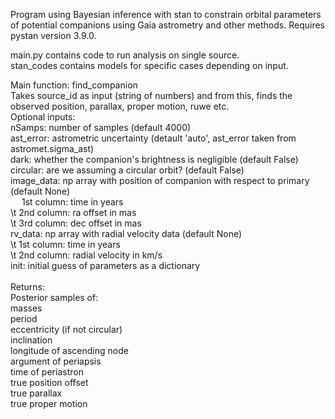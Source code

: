 Program using Bayesian inference with stan to constrain orbital parameters of potential companions using Gaia astrometry and other methods.  Requires pystan version 3.9.0.

main.py contains code to run analysis on single source. <br />
stan_codes contains models for specific cases depending on input. <br />

Main function: find_companion <br />
Takes source_id as input (string of numbers) and from this, finds the observed position, parallax, proper motion, ruwe etc. <br />
Optional inputs: <br />
nSamps: number of samples (default 4000) <br />
ast_error: astrometric uncertainty (detault 'auto', ast_error taken from astromet.sigma_ast) <br />
dark: whether the companion's brightness is negligible (default False) <br />
circular: are we assuming a circular orbit? (default False) <br />
image_data: np array with position of companion with respect to primary (default None) <br />
&emsp; 1st column: time in years <br />
\t 2nd column: ra offset in mas <br />
\t 3rd column: dec offset in mas <br />
rv_data: np array with radial velocity data (default None) <br />
\t 1st column: time in years <br />
\t 2nd column: radial velocity in km/s <br />
init: initial guess of parameters as a dictionary <br />
<br />
Returns: <br />
Posterior samples of: <br />
masses <br />
period <br />
eccentricity (if not circular) <br />
inclination <br />
longitude of ascending node <br />
argument of periapsis <br />
time of periastron <br />
true position offset <br />
true parallax <br />
true proper motion <br />
